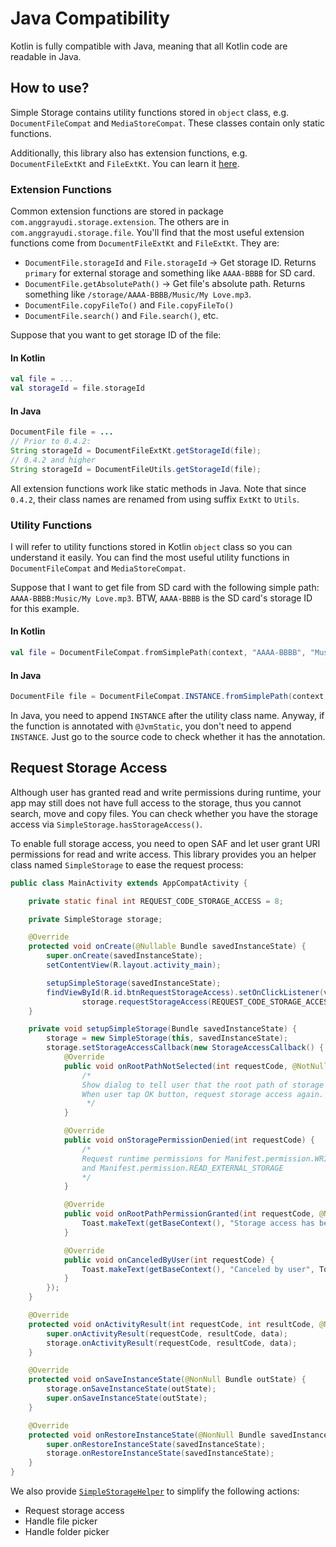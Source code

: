 # Java Compatibility

Kotlin is fully compatible with Java, meaning that all Kotlin code are readable in Java.

## How to use?

Simple Storage contains utility functions stored in `object` class, e.g. `DocumentFileCompat` and `MediaStoreCompat`.
These classes contain only static functions.

Additionally, this library also has extension functions, e.g. `DocumentFileExtKt` and `FileExtKt`.
You can learn it [here](https://www.raywenderlich.com/10986797-extension-functions-and-properties-in-kotlin).

### Extension Functions

Common extension functions are stored in package `com.anggrayudi.storage.extension`. The others are in `com.anggrayudi.storage.file`.
You'll find that the most useful extension functions come from `DocumentFileExtKt` and `FileExtKt`. They are:
* `DocumentFile.storageId` and `File.storageId` → Get storage ID. Returns `primary` for external storage and something like `AAAA-BBBB` for SD card.
* `DocumentFile.getAbsolutePath()` → Get file's absolute path. Returns something like `/storage/AAAA-BBBB/Music/My Love.mp3`.
* `DocumentFile.copyFileTo()` and `File.copyFileTo()`
* `DocumentFile.search()` and `File.search()`, etc.

Suppose that you want to get storage ID of the file:

#### In Kotlin

```kotlin
val file = ...
val storageId = file.storageId
```

#### In Java

```java
DocumentFile file = ...
// Prior to 0.4.2:
String storageId = DocumentFileExtKt.getStorageId(file);
// 0.4.2 and higher
String storageId = DocumentFileUtils.getStorageId(file);
```

All extension functions work like static methods in Java. Note that since `0.4.2`,
their class names are renamed from using suffix `ExtKt` to `Utils`.

### Utility Functions

I will refer to utility functions stored in Kotlin `object` class so you can understand it easily.
You can find the most useful utility functions in `DocumentFileCompat` and `MediaStoreCompat`.

Suppose that I want to get file from SD card with the following simple path: `AAAA-BBBB:Music/My Love.mp3`.
BTW, `AAAA-BBBB` is the SD card's storage ID for this example.

#### In Kotlin

```kotlin
val file = DocumentFileCompat.fromSimplePath(context, "AAAA-BBBB", "Music/My Love.mp3")
```

#### In Java

```java
DocumentFile file = DocumentFileCompat.INSTANCE.fromSimplePath(context, "AAAA-BBBB", "Music/My Love.mp3");
```

In Java, you need to append `INSTANCE` after the utility class name.
Anyway, if the function is annotated with `@JvmStatic`, you don't need to append `INSTANCE`.
Just go to the source code to check whether it has the annotation.

## Request Storage Access

Although user has granted read and write permissions during runtime, your app may still does not have full access to the storage,
thus you cannot search, move and copy files. You can check whether you have the storage access via `SimpleStorage.hasStorageAccess()`.

To enable full storage access, you need to open SAF and let user grant URI permissions for read and write access. This library provides you
an helper class named `SimpleStorage` to ease the request process:

```java
public class MainActivity extends AppCompatActivity {

    private static final int REQUEST_CODE_STORAGE_ACCESS = 8;

    private SimpleStorage storage;

    @Override
    protected void onCreate(@Nullable Bundle savedInstanceState) {
        super.onCreate(savedInstanceState);
        setContentView(R.layout.activity_main);

        setupSimpleStorage(savedInstanceState);
        findViewById(R.id.btnRequestStorageAccess).setOnClickListener(v ->
                storage.requestStorageAccess(REQUEST_CODE_STORAGE_ACCESS, StorageType.EXTERNAL));
    }

    private void setupSimpleStorage(Bundle savedInstanceState) {
        storage = new SimpleStorage(this, savedInstanceState);
        storage.setStorageAccessCallback(new StorageAccessCallback() {
            @Override
            public void onRootPathNotSelected(int requestCode, @NotNull String rootPath, @NotNull StorageType rootStorageType, @NotNull Uri uri) {
                /*
                Show dialog to tell user that the root path of storage is not selected.
                When user tap OK button, request storage access again.
                 */
            }

            @Override
            public void onStoragePermissionDenied(int requestCode) {
                /*
                Request runtime permissions for Manifest.permission.WRITE_EXTERNAL_STORAGE
                and Manifest.permission.READ_EXTERNAL_STORAGE
                */
            }

            @Override
            public void onRootPathPermissionGranted(int requestCode, @NotNull DocumentFile root) {
                Toast.makeText(getBaseContext(), "Storage access has been granted for " + DocumentFileExtKt.getStorageId(root), Toast.LENGTH_SHORT).show();
            }

            @Override
            public void onCanceledByUser(int requestCode) {
                Toast.makeText(getBaseContext(), "Canceled by user", Toast.LENGTH_SHORT).show();
            }
        });
    }

    @Override
    protected void onActivityResult(int requestCode, int resultCode, @Nullable Intent data) {
        super.onActivityResult(requestCode, resultCode, data);
        storage.onActivityResult(requestCode, resultCode, data);
    }

    @Override
    protected void onSaveInstanceState(@NonNull Bundle outState) {
        storage.onSaveInstanceState(outState);
        super.onSaveInstanceState(outState);
    }

    @Override
    protected void onRestoreInstanceState(@NonNull Bundle savedInstanceState) {
        super.onRestoreInstanceState(savedInstanceState);
        storage.onRestoreInstanceState(savedInstanceState);
    }
}
```

We also provide [`SimpleStorageHelper`](https://github.com/anggrayudi/SimpleStorage#simplestoragehelper) to simplify the following actions:
* Request storage access
* Handle file picker
* Handle folder picker
